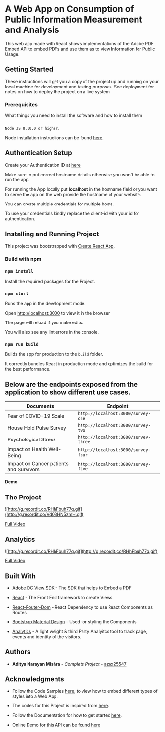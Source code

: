 # A Web App on Consumption of Public Information Measurement and Analysis

This web app made with React shows implementations of the Adobe PDF Embed API to embed PDFs and use them as to view Information for Public Usage.

## Getting Started

These instructions will get you a copy of the project up and running on your local machine for development and testing purposes. See deployment for notes on how to deploy the project on a live system.

### Prerequisites

What things you need to install the software and how to install them

```

Node JS 8.10.0 or higher.

```

Node installation instructions can be found [here](https://nodejs.org/en/download/).

## Authentication Setup

Create your Authentication ID at [here](https://www.adobe.com/go/dcsdks_credentials)

Make sure to put correct hostname details otherwise you won't be able to run the app.

For running the App locally put **localhost** in the hostname field or you want to serve the app on the web provide the hostname of your website.

You can create multiple credentials for multiple hosts.

To use your credentials kindly replace the client-id with your id for authentication.

## Installing and Running Project

This project was bootstrapped with [Create React App](https://github.com/facebook/create-react-app).

### Build with npm

### `npm install`

Install the required packages for the Project.

### `npm start`

Runs the app in the development mode.

Open [http://localhost:3000](http://localhost:3000) to view it in the browser.

The page will reload if you make edits.

You will also see any lint errors in the console.

### `npm run build`

Builds the app for production to the `build` folder.

It correctly bundles React in production mode and optimizes the build for the best performance.

## Below are the endpoints exposed from the application to show different use cases.

| Documents                               | Endpoint                             |
| --------------------------------------- | ------------------------------------ |
| Fear of COVID-19 Scale                  | `http://localhost:3000/survey-one`   |
| House Hold Pulse Survey                 | `http://localhost:3000/survey-two`   |
| Psychological Stress                    | `http://localhost:3000/survey-three` |
| Impact on Health Well-Being             | `http://localhost:3000/survey-four`  |
| Impact on Cancer patients and Survivors | `http://localhost:3000/survey-five`  |

**Demo**

## The Project

![http://g.recordit.co/RHhFbuh77q.gif](http://g.recordit.co/Vd03HN5zmH.gif)

[Full Video](http://recordit.co/Vd03HN5zmH)

## Analytics

![http://g.recordit.co/RHhFbuh77q.gif](http://g.recordit.co/RHhFbuh77q.gif)

[Full Video](https://recordit.co/RHhFbuh77q)

## Built With

- [Adobe DC View SDK](https://www.adobe.io/apis/documentcloud/dcsdk/docs.html) - The SDK that helps to Embed a PDF

- [React](https://reactjs.org/) - The Front End framework to create Views.

- [React-Router-Dom](https://reacttraining.com/react-router/web/guides/quick-start) - React Dependency to use React Components as Routes

- [Bootstrap Material Design](https://fezvrasta.github.io/bootstrap-material-design/) - Used for styling the Components

- [Analytics](https://www.npmjs.com/package/analytics) - A light weight & third Party Analyitcs tool to track page, events and identity of the visitors.

## Authors

- **Aditya Narayan Mishra** - _Complete Project_ - [azax25547](https://github.com/azax25547)

## Acknowledgments

- Follow the Code Samples [here](https://github.com/adobe/dc-view-sdk-samples), to view how to embed different types of styles into a Web App.

* The codes for this Project is inspired from [here](https://github.com/adobe/dc-view-sdk-samples/tree/master/More%20Samples/React%20Samples).

- Follow the Documentation for how to get started [here](https://www.adobe.io/apis/documentcloud/dcsdk/docs.html).

- Online Demo for this API can be found [here](https://documentcloud.adobe.com/view-sdk-demo/index.html#/view/FULL_WINDOW/Bodea%20Brochure.pdf)
